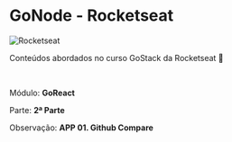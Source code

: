 # GoNode - Rocketseat

![Rocketseat](https://rocketseat.com.br/static/og.png)

<p>Conteúdos abordados no curso GoStack da Rocketseat 🚀</p><br />
<p>Módulo: <strong>GoReact</strong></p>
<p>Parte: <strong>2ª Parte</strong></p>
<p>Observação: <strong>APP 01. Github Compare</strong></p>
